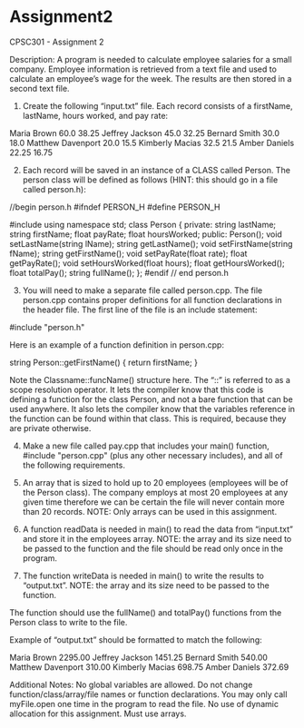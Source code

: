 # Assignment2

CPSC301 - Assignment 2

Description: A program is needed to calculate employee salaries for a small company. Employee information is retrieved from a text file and used to calculate an employee’s wage for the week. The results are then stored in a second text file.
  
1. Create the following “input.txt” file. Each record consists of a firstName, lastName, hours worked, and pay rate:
 
Maria Brown 60.0 38.25
Jeffrey Jackson 45.0 32.25
Bernard Smith 30.0 18.0
Matthew Davenport 20.0 15.5
Kimberly Macias 32.5 21.5
Amber Daniels 22.25 16.75

2. Each record will be saved in an instance of a CLASS called Person. The person class will be defined as follows (HINT: this should go in a file called person.h):

//begin person.h
#ifndef PERSON_H
#define PERSON_H

#include <string>
using namespace std;
class Person
{
private:
    string lastName;
    string firstName;
    float  payRate;
    float  hoursWorked;
public:
    Person();
    void setLastName(string lName);
    string getLastName();
    void setFirstName(string fName);
    string getFirstName();
    void setPayRate(float rate);
    float getPayRate();
    void setHoursWorked(float hours);
    float getHoursWorked();
    float totalPay();
    string fullName();
};
#endif // end person.h


3. You will need to make a separate file called person.cpp. The file person.cpp contains proper definitions for all function declarations in the header file. The first line of the file is an include statement:

#include "person.h"

Here is an example of a function definition in person.cpp:

string Person::getFirstName() {
    return firstName;
}

Note the <ret type> Classname::funcName() structure here. The “::” is referred to as a scope resolution operator. It lets the compiler know that this code is defining a function for the class Person, and not a bare function that can be used anywhere. It also lets the compiler know that the variables reference in the function can be found within that class. This is required, because they are private otherwise.


4. Make a new file called pay.cpp that includes your main() function,  #include "person.cpp" (plus any other necessary includes), and all of the following requirements.

5. An array that is sized to hold up to 20 employees (employees will be of the Person class). The company employs at most 20 employees at any given time therefore we can be certain the file will never contain more than 20 records. NOTE: Only arrays can be used in this assignment.

6. A function readData is needed in main() to read the data from “input.txt” and store it in the employees array. NOTE: the array and its size need to be passed to the function and the file should be read only once in the program.

7. The function writeData is needed in main() to write the results to “output.txt”. NOTE: the array and its size need to be passed to the function.

The function should use the fullName() and totalPay() functions from the Person class to write to the file.

Example of “output.txt” should be formatted to match the following:

Maria Brown 2295.00
Jeffrey Jackson 1451.25
Bernard Smith 540.00
Matthew Davenport 310.00
Kimberly Macias 698.75
Amber Daniels 372.69

Additional Notes:
No global variables are allowed.
Do not change function/class/array/file names or function declarations.
You may only call myFile.open one time in the program to read the file.
No use of dynamic allocation for this assignment.
Must use arrays.
